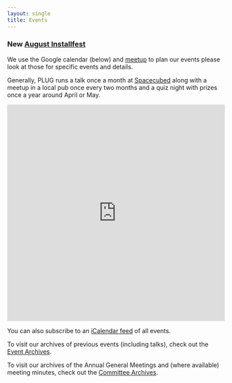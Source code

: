 ```yaml
---
layout: single
title: Events
---
```


### New [August Installfest](installfest.md)

We use the Google calendar (below) and [meetup](https://www.meetup.com/Perth-Linux-Users-Group-PLUG) to plan our events please look at those for specific events and details.

Generally, PLUG runs a talk once a month at [Spacecubed](https://www.spacecubed.com/) along with a meetup in a local pub once every two months and a quiz night with prizes once a year around April or May.

<iframe src="https://www.google.com/calendar/embed?showTitle=0&showNav=0&showDate=0&showPrint=0&showTabs=0&showCalendars=0&mode=AGENDA&height=200&wkst=1&bgcolor=%23FFFFFF&src=president%40plug.org.au&color=%23182C57&ctz=Australia%2FPerth" style=" border-width:0 " width="100%" height="500" frameborder="0" scrolling="no"></iframe>

You can also subscribe to an [iCalendar feed](https://calendar.google.com/calendar/ical/president%40plug.org.au/public/basic.ics) of all events.

To visit our archives of previous events (including talks), check out the [Event Archives](archive.md).

To visit our archives of the Annual General Meetings and (where available) meeting minutes, check out the [Committee Archives](minutes/_index.md).
